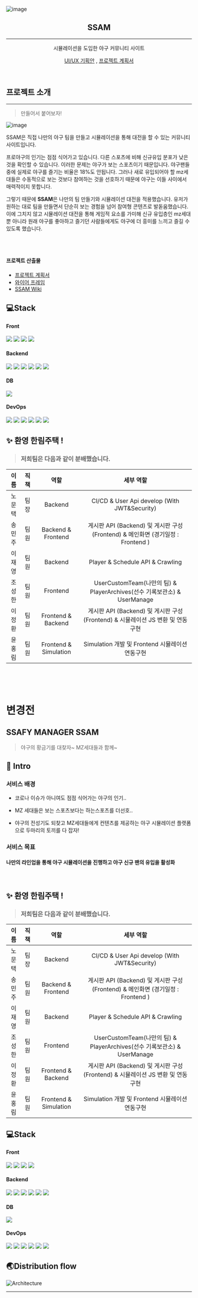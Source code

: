 ![image](https://user-images.githubusercontent.com/82515797/169730595-bfed677f-1a1d-49fd-bb5b-1ad48098fb38.png)

## <center> SSAM

---

<center> 시뮬레이션을 도입한 야구 커뮤니티 사이트

[UI/UX 기획안](https://www.figma.com/file/gKQCPq1L8VRCuXDg61NG2D/%ED%99%98%EC%98%81!-%ED%95%9C%EB%A6%BC%EC%A3%BC%ED%83%9D?node-id=0%3A1) , [프로젝트 계획서](https://docs.google.com/document/d/1XweHVrVNPR53Bvo8SQjJGOaCeOtnX6W7RTjeEPowvxY/edit)  
</center>  
    
<br>

## 프로젝트 소개
--- 
> 만들어서 붙어보자!  

![image](https://user-images.githubusercontent.com/82515797/169730586-1675b85b-4262-4251-925e-9afa3b91930b.png)

SSAM은 직접 나만의 야구 팀을 만들고 시뮬레이션을 통해 대전을 할 수 있는 커뮤니티 사이트입니다.  


프로야구의 인기는 점점 식어가고 있습니다. 다른 스포츠에 비해 신규유입 분포가 낮은 것을 확인할 수 있습니다. 이러한 문제는 야구가 보는 스포츠이기 때문입니다. 야구팬들 중에 실제로 야구를 즐기는 비율은 18%도 안됩니다. 그러나 새로 유입되어야 할 mz세대들은 수동적으로 보는 것보다 참여하는 것을 선호하기 때문에 야구는 이들 사이에서 매력적이지 못합니다.

그렇기 때문에 <b>SSAM</b>은 나만의 팀 만들기와 시뮬레이션 대전을 적용했습니다. 유저가 원하는 대로 팀을 만들면서 단순히 보는 경험을 넘어 참여형 콘텐츠로 발돋움했습니다. 이에 그치지 않고 시뮬레이션 대전을 통해 게임적 요소를 가미해 신규 유입층인 mz세대 뿐 아니라 원래 야구를 좋아하고 즐기던 사람들에게도 야구에 더 흥미를 느끼고 즐길 수 있도록 했습니다.

<br><br>

#### 프로젝트 산출물
* [프로젝트 계획서](https://docs.google.com/document/d/1XweHVrVNPR53Bvo8SQjJGOaCeOtnX6W7RTjeEPowvxY/edit)
* [와이어 프레임](https://www.figma.com/file/gKQCPq1L8VRCuXDg61NG2D/%ED%99%98%EC%98%81!-%ED%95%9C%EB%A6%BC%EC%A3%BC%ED%83%9D?node-id=0%3A1)
* [SSAM Wiki](https://github.com/tekies09/ssafy-ssam/wiki)


## 💻Stack

#### Front

<img src="https://img.shields.io/badge/-React-61DAFB?style=flat-square&logo=React&logoColor=white">
<img src="https://img.shields.io/badge/-Redux-764ABC?style=flat-square&logo=Redux&logoColor=white">
<img src="https://img.shields.io/badge/-MUI-007FFF?style=flat-square&logo=MUI&logoColor=white">
<img src="https://img.shields.io/badge/-Axios-007396?style=flat-square"/>

#### Backend

<img src="https://img.shields.io/badge/-JAVA-007396?style=flat-square&logo=java&logoColor=white">
<img src="https://img.shields.io/badge/-Spring Boot-6DB33F?style=flat-square&logo=SpringBoot&logoColor=white"/> 
<img src="https://img.shields.io/badge/-Spring Security-6DB33F?style=flat-square&logo=SpringBoot&logoColor=white"/> 
<img src="https://img.shields.io/badge/-Spring%20AOP-6DB33F?style=flat-square&logo=Spring&logoColor=white"/>
<img src="https://img.shields.io/badge/-Swagger-85EA2D?style=flat-square&logo=Swagger&logoColor=black"/>
<img src="https://img.shields.io/badge/-Gradle-02303A?style=flat-square&logo=Gradle"/>

#### DB

<img src="https://img.shields.io/badge/mysql-4479A1?style=flat-square&logo=mysql&logoColor=white">

#### DevOps

<img src="https://img.shields.io/badge/-Amazon AWS-232F3E?style=flat-square&logo=AmazonAWS&logoColor=white"/>
<img src="https://img.shields.io/badge/-Docker-2496ED?style=flat-square&logo=Docker&logoColor=white"/>
<img src="https://img.shields.io/badge/-Kubernetes-326CE5?style=flat-square&logo=Kubernetes&logoColor=white"/>
<img src="https://img.shields.io/badge/-Ngnix-181717?style=flat-square"/>
<img src="https://img.shields.io/badge/-Jenkins-D24939?style=flat-square&logo=jenkins&logoColor=black"/>
<img src="https://img.shields.io/badge/-Jira-0052CC?style=flat-square&logo=jira&logoColor=black"/>



## ✨ 환영 한림주택 !

> ### 저희팀은 다음과 같이 분배했습니다.

|  이름  | 직책 |         역할          |                                    세부 역할                                     |
| :------: | :---: | :-------------------: | :------------------------------------------------------------------------------: |
| 노문택 | 팀장 |        Backend        |                   CI/CD & User Api develop (With JWT&Security)                   |
| 송민주 | 팀원 |  Backend & Frontend   | 게시판 API (Backend) 및 게시판 구성 (Frontend) & 메인화면 (경기일정 : Frontend ) |
| 이재영 | 팀원 |        Backend        |                         Player & Schedule API & Crawling                         |
| 조성한 | 팀원 |       Frontend        |     UserCustomTeam(나만의 팀) & PlayerArchives(선수 기록보관소) & UserManage     |
| 이정환 | 팀원 |  Frontend & Backend   | 게시판 API (Backend) 및 게시판 구성 (Frontend) & 시뮬레이션 JS 변환 및 연동구현  |
| 윤홍림 | 팀원 | Frontend & Simulation |                 Simulation 개발 및 Frontend 시뮬레이션 연동구현                  |









<br><br><br>


# 변경전










## SSAFY MANAGER SSAM

> 야구의 황금기를 대찾자~ MZ세대들과 함께~

## 📌 Intro

### 서비스 배경

- 코로나 이슈가 아니여도 점점 식어가는 야구의 인기..

- MZ 세대들은 보는 스포츠보다는 하는스포츠를 더선호..

- 야구의 전성기도 되찾고 MZ세대들에게 컨텐츠를 제공하는 야구 시뮬레이션 플랫폼으로 두마리의 토끼를 다 잡자!

### 서비스 목표

#### 나만의 라인업을 통해 야구 시뮬레이션을 진행하고 야구 신규 팬의 유입을 활성화

<br>

## ✨ 환영 한림주택 !

> ### 저희팀은 다음과 같이 분배했습니다.

|  이름  | 직책 |         역할          |                                    세부 역할                                     |
| :------: | :---: | :-------------------: | :------------------------------------------------------------------------------: |
| 노문택 | 팀장 |        Backend        |                   CI/CD & User Api develop (With JWT&Security)                   |
| 송민주 | 팀원 |  Backend & Frontend   | 게시판 API (Backend) 및 게시판 구성 (Frontend) & 메인화면 (경기일정 : Frontend ) |
| 이재영 | 팀원 |        Backend        |                         Player & Schedule API & Crawling                         |
| 조성한 | 팀원 |       Frontend        |     UserCustomTeam(나만의 팀) & PlayerArchives(선수 기록보관소) & UserManage     |
| 이정환 | 팀원 |  Frontend & Backend   | 게시판 API (Backend) 및 게시판 구성 (Frontend) & 시뮬레이션 JS 변환 및 연동구현  |
| 윤홍림 | 팀원 | Frontend & Simulation |                 Simulation 개발 및 Frontend 시뮬레이션 연동구현                  |

## 💻Stack

#### Front

<img src="https://img.shields.io/badge/-React-61DAFB?style=flat-square&logo=React&logoColor=white">
<img src="https://img.shields.io/badge/-Redux-764ABC?style=flat-square&logo=Redux&logoColor=white">
<img src="https://img.shields.io/badge/-MUI-007FFF?style=flat-square&logo=MUI&logoColor=white">
<img src="https://img.shields.io/badge/-Axios-007396?style=flat-square"/>

#### Backend

<img src="https://img.shields.io/badge/-JAVA-007396?style=flat-square&logo=java&logoColor=white">
<img src="https://img.shields.io/badge/-Spring Boot-6DB33F?style=flat-square&logo=SpringBoot&logoColor=white"/> 
<img src="https://img.shields.io/badge/-Spring Security-6DB33F?style=flat-square&logo=SpringBoot&logoColor=white"/> 
<img src="https://img.shields.io/badge/-Spring%20AOP-6DB33F?style=flat-square&logo=Spring&logoColor=white"/>
<img src="https://img.shields.io/badge/-Swagger-85EA2D?style=flat-square&logo=Swagger&logoColor=black"/>
<img src="https://img.shields.io/badge/-Gradle-02303A?style=flat-square&logo=Gradle"/>

#### DB

<img src="https://img.shields.io/badge/mysql-4479A1?style=flat-square&logo=mysql&logoColor=white">

#### DevOps

<img src="https://img.shields.io/badge/-Amazon AWS-232F3E?style=flat-square&logo=AmazonAWS&logoColor=white"/>
<img src="https://img.shields.io/badge/-Docker-2496ED?style=flat-square&logo=Docker&logoColor=white"/>
<img src="https://img.shields.io/badge/-Kubernetes-326CE5?style=flat-square&logo=Kubernetes&logoColor=white"/>
<img src="https://img.shields.io/badge/-Ngnix-181717?style=flat-square"/>
<img src="https://img.shields.io/badge/-Jenkins-D24939?style=flat-square&logo=jenkins&logoColor=black"/>
<img src="https://img.shields.io/badge/-Jira-0052CC?style=flat-square&logo=jira&logoColor=black"/>

## 🌏Distribution flow

![Architecture](img/Architecture.PNG)

---

